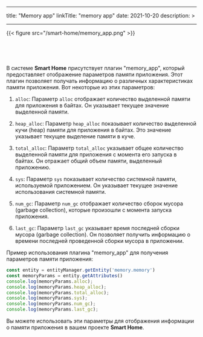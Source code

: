 
---
title: "Memory app"
linkTitle: "memory app"
date: 2021-10-20
description: >
  
---

{{< figure src="/smart-home/memory_app.png" >}}

&nbsp;

&nbsp;

В системе **Smart Home** присутствует плагин "memory_app", который предоставляет отображение параметров памяти приложения. 
Этот плагин позволяет получать информацию о различных характеристиках памяти приложения. Вот некоторые из этих параметров:

1. `alloc`: Параметр `alloc` отображает количество выделенной памяти для приложения в байтах. Он указывает текущее значение 
 выделенной памяти.

2. `heap_alloc`: Параметр `heap_alloc` показывает количество выделенной кучи (heap) памяти для приложения в байтах. Это 
значение указывает текущее выделение памяти в куче.

3. `total_alloc`: Параметр `total_alloc` указывает общее количество выделенной памяти для приложения с момента его запуска 
в байтах. Он отражает общий объем памяти, выделенный приложению.

4. `sys`: Параметр `sys` показывает количество системной памяти, используемой приложением. Он указывает текущее значение 
использования системной памяти.

5. `num_gc`: Параметр `num_gc` отображает количество сборок мусора (garbage collection), которые произошли с момента 
запуска приложения.

6. `last_gc`: Параметр `last_gc` указывает время последней сборки мусора (garbage collection). Он позволяет получить 
информацию о времени последней проведенной сборки мусора в приложении.

Пример использования плагина "memory_app" для получения параметров памяти приложения:

```javascript
const entity = entityManager.getEntity('memory.memory')
const memoryParams = entity.getAttributes()
console.log(memoryParams.alloc);
console.log(memoryParams.heap_alloc);
console.log(memoryParams.total_alloc);
console.log(memoryParams.sys);
console.log(memoryParams.num_gc);
console.log(memoryParams.last_gc);
```

Вы можете использовать эти параметры для отображения информации о памяти приложения в вашем проекте **Smart Home**.
